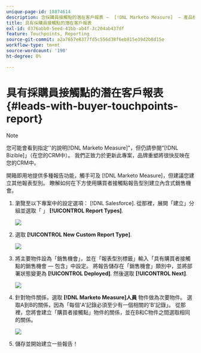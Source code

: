 ```yaml
---
unique-page-id: 18874614
description: 含採購員接觸點的潛在客戶報表 —  [!DNL Marketo Measure]  — 產品檔案
title: 具有採購員接觸點的潛在客戶報表
exl-id: 0376abb0-5eed-41bb-ab4f-3c204ab437df
feature: Touchpoints, Reporting
source-git-commit: a2a7657e8377fd5c556d38f6eb815e39d2b8d15e
workflow-type: tm+mt
source-wordcount: '190'
ht-degree: 0%

---
```


# 具有採購員接觸點的潛在客戶報表 {#leads-with-buyer-touchpoints-report}

>[!NOTE]
>
>您可能會看到指定&#39;&#39;的說明[!DNL Marketo Measure]&quot;，但仍請參閱&quot;[!DNL Bizible]」（在您的CRM中）。 我們正致力於更新此專案，品牌重塑將很快反映在您的CRM中。

開箱即用地提供多種報告功能，觸手可及 [!DNL Marketo Measure]，但建議您建立其他報表型別。 瞭解如何在下方使用購買者接觸點報告型別建立內含式銷售機會。

1. 瀏覽至以下專案中的設定選項： [!DNL Salesforce]. 從那裡，展開「建立」分組並選取「 」 **[!UICONTROL Report Types]**.

   ![](assets/1.jpg)

1. 選取 **[!UICONTROL New Custom Report Type]**.

   ![](assets/2.jpg)

1. 將主要物件設為「銷售機會」，並在「報表型別標籤」輸入「具有購買者接觸點的銷售機會 — 包含」中設定。 將報告儲存在「銷售機會」類別中，並將部署狀態變更為 **[!UICONTROL Deployed]**. 然後選取 **[!UICONTROL Next]**.

   ![](assets/3.jpg)

1. 針對物件關係，選取 **[!DNL Marketo Measure]人員** 物件做為次要物件。 選取A到B的關係，因為「每個&#39;A&#39;記錄必須至少有一個相關的&#39;B&#39;記錄」。 從那裡，您將會建立「購買者接觸點」物件的關係，並在B和C物件之間選取相同的關係。

   ![](assets/4.jpg)

1. 儲存並開始建立一些報告！
